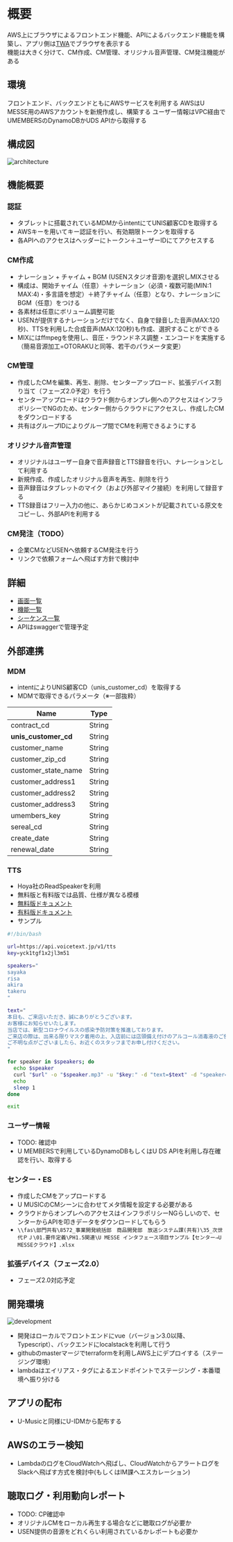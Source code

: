 # 概要

AWS上にブラウザによるフロントエンド機能、APIによるバックエンド機能を構築し、アプリ側は[TWA](https://developers.google.com/web/android/trusted-web-activity)でブラウザを表示する  
機能は大きく分けて、CM作成、CM管理、オリジナル音声管理、CM発注機能がある  

## 環境

フロントエンド、バックエンドともにAWSサービスを利用する
AWSはU MESSE用のAWSアカウントを新規作成し、構築する
ユーザー情報はVPC経由でUMEMBERSのDynamoDBかUDS APIから取得する

## 構成図

![architecture](uml/architecture.png)

## 機能概要

### 認証

- タブレットに搭載されているMDMからintentにてUNIS顧客CDを取得する
- AWSキーを用いてキー認証を行い、有効期限トークンを取得する
- 各APIへのアクセスはヘッダーにトークン＋ユーザーIDにてアクセスする

### CM作成

- ナレーション + チャイム + BGM (USENスタジオ音源)を選択しMIXさせる
- 構成は、開始チャイム（任意）＋ナレーション（必須・複数可能(MIN:1 MAX:4)・多言語を想定）＋終了チャイム（任意）となり、ナレーションにBGM（任意）をつける  
- 各素材は任意にボリューム調整可能
- USENが提供するナレーションだけでなく、自身で録音した音声(MAX:120秒)、TTSを利用した合成音声(MAX:120秒)も作成、選択することができる
- MIXにはffmpegを使用し、音圧・ラウンドネス調整・エンコードを実施する（簡易音源加工=OTORAKUと同等、若干のパラメータ変更）

### CM管理

- 作成したCMを編集、再生、削除、センターアップロード、拡張デバイス割り当て（フェーズ2.0予定）を行う
- センターアップロードはクラウド側からオンプレ側へのアクセスはインフラポリシーでNGのため、センター側からクラウドにアクセスし、作成したCMをダウンロードする
- 共有はグループIDによりグループ間でCMを利用できるようにする

### オリジナル音声管理

- オリジナルはユーザー自身で音声録音とTTS録音を行い、ナレーションとして利用する
- 新規作成、作成したオリジナル音声を再生、削除を行う
- 音声録音はタブレットのマイク（および外部マイク接続）を利用して録音する
- TTS録音はフリー入力の他に、あらかじめコメントが記載されている原文をコピーし、外部APIを利用する

### CM発注（TODO）

- 企業CMなどUSENへ依頼するCM発注を行う
- リンクで依頼フォームへ飛ばす方針で検討中

## 詳細

- [画面一覧](SCREEN_LIST.md)
- [機能一覧](FEATURE_LIST.md)
- [シーケンス一覧](SEQUENCE_LIST.md)
- APIはswaggerで管理予定

## 外部連携

### MDM

- intentによりUNIS顧客CD（unis_customer_cd）を取得する
- MDMで取得できるパラメータ（※一部抜粋）

|Name|Type|
|----|----|
|contract_cd|String|
|**unis_customer_cd**|String|
|customer_name|String|
|customer_zip_cd|String|
|customer_state_name|String|
|customer_address1|String|
|customer_address2|String|
|customer_address3|String|
|umembers_key|String|
|sereal_cd|String|
|create_date|String|
|renewal_date|String|

### TTS

- Hoya社のReadSpeakerを利用
- 無料版と有料版では品質、仕様が異なる模様
- [無料版ドキュメント](https://cloud.voicetext.jp/webapi)
- [有料版ドキュメント](https://cloud.voicetext.jp/webapi/docs/paid_api)
- サンプル

```bash
#!/bin/bash

url=https://api.voicetext.jp/v1/tts
key=yck1tgf1x2jl3m51

speakers="
sayaka
risa
akira
takeru
"

text="
本日も、ご来店いただき、誠にありがとうございます。
お客様にお知らせいたします。
当店では、新型コロナウイルスの感染予防対策を推進しております。
ご来店の際は、出来る限りマスク着用の上、入店前には店頭備え付けのアルコール消毒液のご使用をお願いいたします。
ご不明な点がございましたら、お近くのスタッフまでお申し付けください。
"

for speaker in $speakers; do
  echo $speaker
  curl "$url" -o "$speaker.mp3" -u "$key:" -d "text=$text" -d "speaker=$speaker" -d "pitch=100" -d "speed=95"
  echo
  sleep 1
done

exit
```

### ユーザー情報

- TODO: 確認中
- U MEMBERSで利用しているDynamoDBもしくはU DS APIを利用し存在確認を行い、取得する

### センター・ES

- 作成したCMをアップロードする
- U MUSICのCMシーンに合わせてメタ情報を設定する必要がある
- クラウドからオンプレへのアクセスはインフラポリシーNGらしいので、センターからAPIを叩きデータをダウンロードしてもらう
- `\\fas\部門共有\8572_事業開発統括部　商品開発部　放送システム課(共有)\35_次世代ＰＪ\01.要件定義\PH1.5関連\U MESSE インタフェース項目サンプル【センター⇒U MESSEクラウド】.xlsx`

### 拡張デバイス（フェーズ2.0）

- フェーズ2.0対応予定

## 開発環境

![development](uml/development.png)

- 開発はローカルでフロントエンドにvue（バージョン3.0以降、Typescript）、バックエンドにlocalstackを利用して行う
- githubのmasterマージでterraformを利用しAWS上にデプロイする（ステージング環境）
- lambdaはエイリアス・タグによるエンドポイントでステージング・本番環境へ振り分ける

## アプリの配布

- U-Musicと同様にU-IDMから配布する

## AWSのエラー検知

- LambdaのログをCloudWatchへ飛ばし、CloudWatchからアラートログをSlackへ飛ばす方式を検討中(もしくはIM課へエスカレーション)

## 聴取ログ・利用動向レポート

- TODO: CP確認中
- オリジナルCMをローカル再生する場合などに聴取ログが必要か
- USEN提供の音源をどれくらい利用されているかレポートも必要か
